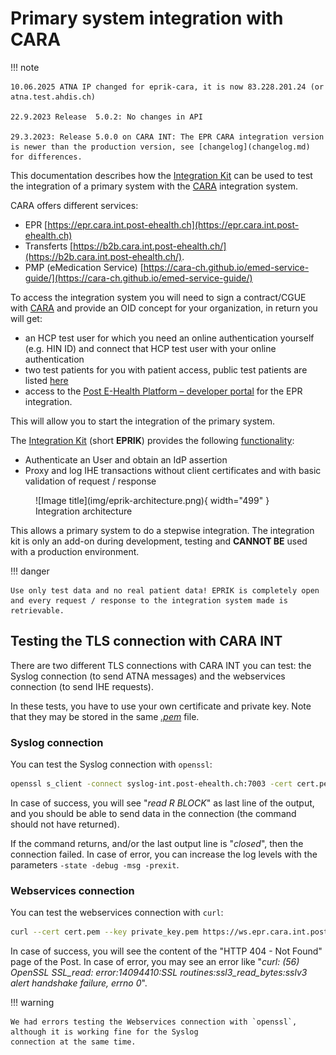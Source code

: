 # Primary system integration with CARA

!!! note

    10.06.2025 ATNA IP changed for eprik-cara, it is now 83.228.201.24 (or atna.test.ahdis.ch)

    22.9.2023 Release  5.0.2: No changes in API 

    29.3.2023: Release 5.0.0 on CARA INT: The EPR CARA integration version is newer than the production version, see [changelog](changelog.md) for differences.

This documentation describes how the [Integration Kit](https://test.ahdis.ch/eprik-cara/index.html) can be used to test
the integration of a primary system with the [CARA](https://www.cara.ch/) integration system.

CARA offers different services:

- EPR [https://epr.cara.int.post-ehealth.ch](https://epr.cara.int.post-ehealth.ch)
- Transferts [https://b2b.cara.int.post-ehealth.ch/](https://b2b.cara.int.post-ehealth.ch/).
- PMP (eMedication
  Service) [https://cara-ch.github.io/emed-service-guide/](https://cara-ch.github.io/emed-service-guide/)

To access the integration system you will need to sign a contract/CGUE with [CARA](https://www.cara.ch/) and provide an
OID concept for your organization,
in return you will get:

- an HCP test user for which you need an online authentication yourself (e.g. HIN ID) and connect that HCP test user
  with your online authentication
- two test patients for you with patient access, public test patients are listed [here](testpatients.md)
- access to the [Post E-Health Platform – developer portal](https://developer.post.ch/en/e-health) for the EPR
  integration.

This will allow you to start the integration of the primary system.

The [Integration Kit](https://test.ahdis.ch/eprik-cara/index.html) (short **EPRIK**) provides the
following [functionality](usecases.md):

- Authenticate an User and obtain an IdP assertion
- Proxy and log IHE transactions without client certificates and with basic validation of request / response

<figure markdown>
  ![Image title](img/eprik-architecture.png){ width="499" }
  <figcaption>Integration architecture</figcaption>
</figure>

This allows a primary system to do a stepwise integration. The integration kit is only
an add-on during development, testing and **CANNOT BE** used with a production environment.

!!! danger

    Use only test data and no real patient data! EPRIK is completely open 
    and every request / response to the integration system made is retrievable.

## Testing the TLS connection with CARA INT

There are two different TLS connections with CARA INT you can test: the Syslog connection (to send ATNA messages) 
and the webservices connection (to send IHE requests).

In these tests, you have to use your own certificate and private key.
Note that they may be stored in the same _[.pem](https://en.wikipedia.org/wiki/Privacy-Enhanced_Mail)_ file.

### Syslog connection

You can test the Syslog connection with `openssl`:
```bash
openssl s_client -connect syslog-int.post-ehealth.ch:7003 -cert cert.pem -key private_key.pem
```

In case of success, you will see "_read R BLOCK_" as last line of the output, and you should be able to send data in 
the connection (the command should not have returned).

If the command returns, and/or the last output line is "_closed_", then the connection failed.
In case of error, you can increase the log levels with the parameters `-state -debug -msg -prexit`.

### Webservices connection

You can test the webservices connection with `curl`:
```bash
curl --cert cert.pem --key private_key.pem https://ws.epr.cara.int.post-ehealth.ch:443
```

In case of success, you will see the content of the "HTTP 404 - Not Found" page of the Post.
In case of error, you may see an error like "_curl: (56) OpenSSL SSL_read: error:14094410:SSL 
routines:ssl3_read_bytes:sslv3 alert handshake failure, errno 0_".

!!! warning

    We had errors testing the Webservices connection with `openssl`, although it is working fine for the Syslog 
    connection at the same time.
